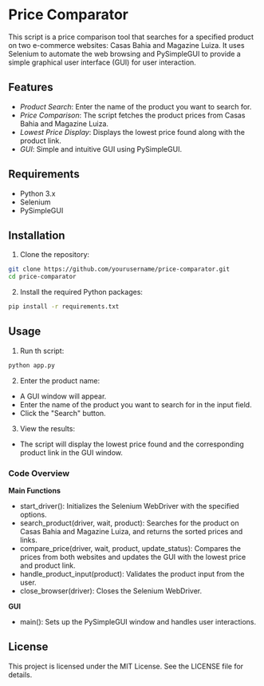 # Price Comparator

This script is a price comparison tool that searches for a specified product on two e-commerce websites: Casas Bahia and Magazine Luiza. It uses Selenium to automate the web browsing and PySimpleGUI to provide a simple graphical user interface (GUI) for user interaction.

## Features 

- *Product Search*: Enter the name of the product you want to search for.
- *Price Comparison*: The script fetches the product prices from Casas Bahia and Magazine Luiza.
- *Lowest Price Display*: Displays the lowest price found along with the product link.
- *GUI*: Simple and intuitive GUI using PySimpleGUI.

## Requirements 

- Python 3.x
- Selenium
- PySimpleGUI

## Installation 

1. Clone the repository:
```bash
git clone https://github.com/yourusername/price-comparator.git
cd price-comparator
```

2. Install the required Python packages:
```bash
pip install -r requirements.txt
```

## Usage 

1. Run th script:
```bash
python app.py
```

2. Enter the product name:

- A GUI window will appear.
- Enter the name of the product you want to search for in the input field.
- Click the "Search" button.

3. View the results:

- The script will display the lowest price found and the corresponding product link in the GUI window.

### Code Overview

**Main Functions**

- start_driver(): Initializes the Selenium WebDriver with the specified options.
- search_product(driver, wait, product): Searches for the product on Casas Bahia and Magazine Luiza, and returns the sorted prices and links.
- compare_price(driver, wait, product, update_status): Compares the prices from both websites and updates the GUI with the lowest price and product link.
- handle_product_input(product): Validates the product input from the user.
- close_browser(driver): Closes the Selenium WebDriver.

**GUI**

- main(): Sets up the PySimpleGUI window and handles user interactions.

## License

This project is licensed under the MIT License. See the LICENSE file for details.